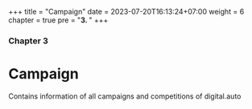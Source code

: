 +++
title = "Campaign"
date = 2023-07-20T16:13:24+07:00
weight = 6
chapter = true
pre = "<b>3. </b>"
+++

### Chapter 3

# Campaign

Contains information of all campaigns and competitions of digital.auto
